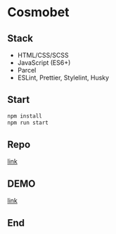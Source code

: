 # Cosmobet

##  Stack
- HTML/CSS/SCSS
- JavaScript (ES6+)
- Parcel
- ESLint, Prettier, Stylelint, Husky

## Start
```bash
npm install
npm run start
```

## Repo

[link](https://github.com/an-marryKyslenko/cosmobet)

## DEMO

[link](https://an-marrykyslenko.github.io/cosmobet/)

## End
